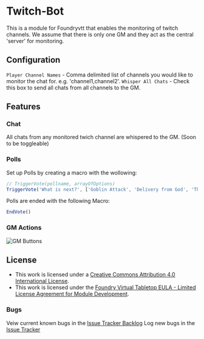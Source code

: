 # Twitch-Bot #
This is a module for Foundryvtt that enables the monitoring of twitch channels. We assume that there is only one GM and they act as the central 'server' for monitoring.

## Configuration ##
`Player Channel Names` - Comma delimited list of channels you would like to monitor the chat for. e.g. 'channel1,channel2'.
`Whisper All Chats` - Check this box to send all chats from all channels to the GM.

## Features ##
### Chat
All chats from any monitored twich channel are whispered to the GM. (Soon to be toggleable)

### Polls
Set up Polls by creating a macro with the wollowing:
``` Javascript
// TriggerVote(pollname, arrayOfOptions)
TriggerVote('What is next?', ['Goblin Attack', 'Delivery from God', 'They All Argue for 20 mins'])
```

Polls are ended with the following Macro:
``` Javascript
EndVote()
```

### GM Actions
![GM Buttons](https://bitbucket.org/Melbz/foundryvtt-twitch-bot/raw/master/img/GM%20Buttons.jpg)


## License
- This work is licensed under a [Creative Commons Attribution 4.0 International License](https://creativecommons.org/licenses/by/4.0/legalcode).
- This work is licensed under the [Foundry Virtual Tabletop EULA - Limited License Agreement for Module Development](https://foundryvtt.com/article/license/).

### Bugs
Veiw current known bugs in the [Issue Tracker Backlog](https://bitbucket.org/Melbz/foundryvtt-twitch-bot/issues?status=new&status=open)
Log new bugs in the [Issue Tracker](https://bitbucket.org/Melbz/foundryvtt-twitch-bot/issues/new)